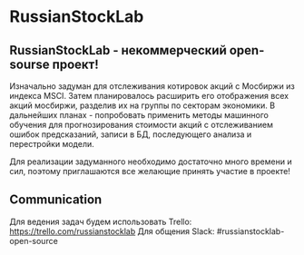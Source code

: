 # RussianStockLab

## RussianStockLab - некоммерческий open-sourse проект! 
Изначально задуман для отслеживания котировок акций с Мосбиржи из индекса MSCI. Затем планировалось расширить его отображения всех акций мосбиржи, разделив их на группы по секторам экономики. В дальнейших планах - попробовать применить методы машинного обучения для прогнозирования стоимости акций с отслеживанием ошибок предсказаний, записи в БД, последующего анализа и перестройки модели. 

Для реализации задуманного необходимо достаточно много времени и сил, поэтому приглашаются все желающие принять участие в проекте!

## Communication
Для ведения задач будем использовать Trello: https://trello.com/russianstocklab
Для общения Slack: #russianstocklab-open-source




